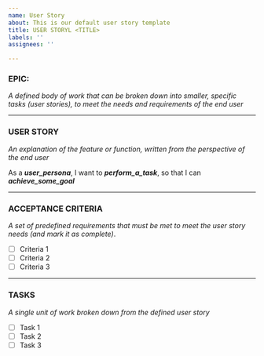 ```yaml
---
name: User Story
about: This is our default user story template
title: USER STORYL <TITLE>
labels: ''
assignees: ''

---
```


### EPIC: <epic>
_A defined body of work that can be broken down into smaller, specific tasks (user stories), to meet the needs and requirements of the end user_

***

### USER STORY
_An explanation of the feature or function, written from the perspective of the end user_

As a ***user_persona***, I want to ***perform_a_task***, so that I can ***achieve_some_goal***

***

### ACCEPTANCE CRITERIA
_A set of predefined requirements that must be met to meet the user story needs (and mark it as complete)_.

- [ ] Criteria 1
- [ ] Criteria 2
- [ ] Criteria 3

***

### TASKS
_A single unit of work broken down from the defined user story_

- [ ] Task 1
- [ ] Task 2
- [ ] Task 3
